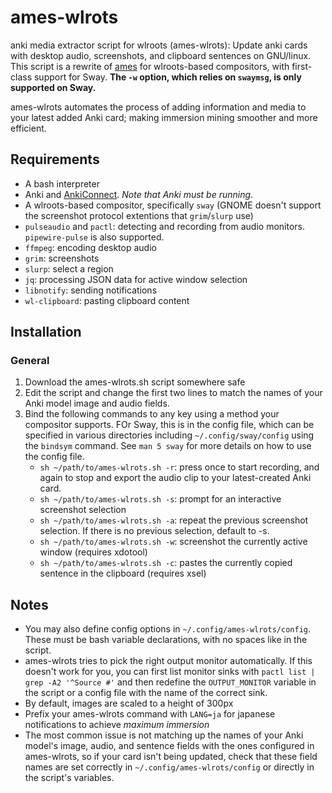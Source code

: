 # ames-wlrots
anki media extractor script for wlroots (ames-wlrots): Update anki cards with desktop audio, screenshots, and clipboard sentences on GNU/linux. This script is a rewrite of [ames](https://github.com/eshrh/ames) for wlroots-based compositors, with first-class support for Sway. **The `-w` option, which relies on `swaymsg`, is only supported on Sway.**

ames-wlrots automates the process of adding information and media to your latest added Anki card; making immersion mining smoother and more efficient.

## Requirements
+ A bash interpreter
+ Anki and [AnkiConnect](https://ankiweb.net/shared/info/2055492159). *Note that Anki must be running*.
+ A wlroots-based compositor, specifically `sway` (GNOME doesn't support the screenshot protocol extentions that `grim`/`slurp` use)
+ `pulseaudio` and `pactl`: detecting and recording from audio monitors. `pipewire-pulse` is also supported.
+ `ffmpeg`: encoding desktop audio
+ `grim`: screenshots
+ `slurp`: select a region
+ `jq`: processing JSON data for active window selection
+ `libnotify`: sending notifications
+ `wl-clipboard`: pasting clipboard content

## Installation
### General
1. Download the ames-wlrots.sh script somewhere safe
2. Edit the script and change the first two lines to match the names of your Anki model image and audio fields.
3. Bind the following commands to any key using a method your compositor supports. FOr Sway, this is in the config file, which can be specified in various directories including `~/.config/sway/config` using the `bindsym` command. See `man 5 sway` for more details on how to use the config file.
    * `sh ~/path/to/ames-wlrots.sh -r`: press once to start recording, and again to stop and export the audio clip to your latest-created Anki card.
    * `sh ~/path/to/ames-wlrots.sh -s`: prompt for an interactive screenshot selection
    * `sh ~/path/to/ames-wlrots.sh -a`: repeat the previous screenshot selection. If there is no previous selection, default to -s.
    * `sh ~/path/to/ames-wlrots.sh -w`: screenshot the currently active window (requires xdotool)
    * `sh ~/path/to/ames-wlrots.sh -c`: pastes the currently copied sentence in the clipboard (requires xsel)

## Notes
+ You may also define config options in `~/.config/ames-wlrots/config`. These must be bash variable declarations, with no spaces like in the script.
+ ames-wlrots tries to pick the right output monitor automatically. If this doesn't work for you, you can first list monitor sinks with `pactl list | grep -A2 '^Source #'` and then redefine the `OUTPUT_MONITOR` variable in the script or a config file with the name of the correct sink.
+ By default, images are scaled to a height of 300px
+ Prefix your ames-wlrots command with `LANG=ja` for japanese notifications to achieve *maximum immersion*
+ The most common issue is not matching up the names of your Anki model's image, audio, and sentence fields with the ones configured in ames-wlrots, so if your card isn't being updated, check that these field names are set correctly in `~/.config/ames-wlrots/config` or directly in the script's variables.

